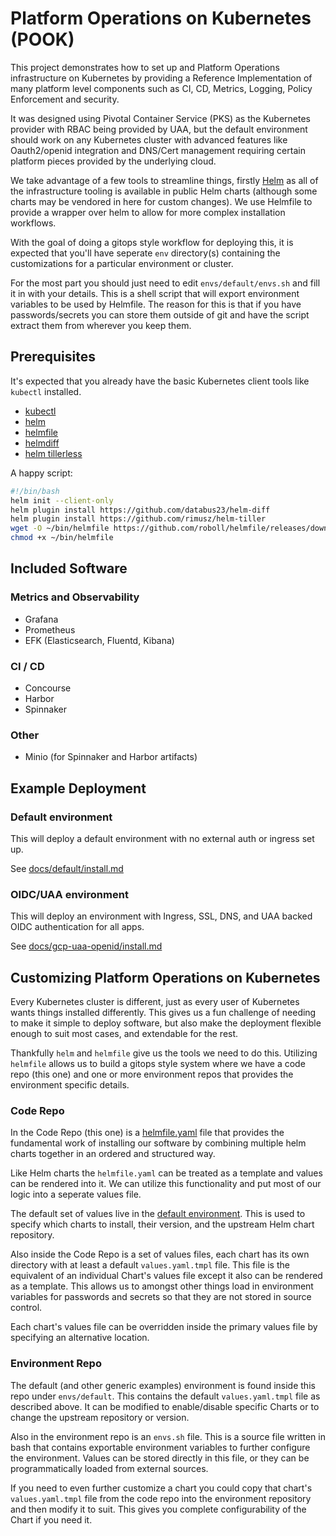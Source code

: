 # Platform Operations on Kubernetes (POOK)

This project demonstrates how to set up and Platform Operations infrastructure on Kubernetes by providing a Reference Implementation of many platform level components such as CI, CD, Metrics, Logging, Policy Enforcement and security.

It was designed using Pivotal Container Service (PKS) as the Kubernetes provider with RBAC being provided by UAA, but the default environment should work on any Kubernetes cluster with advanced features like Oauth2/openid integration and DNS/Cert management requiring certain platform pieces provided by the underlying cloud.

We take advantage of a few tools to streamline things, firstly [Helm](https://helm.sh) as all of the infrastructure tooling is available in public Helm charts (although some charts may be vendored in here for custom changes). We use Helmfile to provide a wrapper over helm to allow for more complex installation workflows.

With the goal of doing a gitops style workflow for deploying this, it is expected that you'll have seperate `env` directory(s) containing the customizations for a particular environment or cluster.

For the most part you should just need to edit `envs/default/envs.sh` and fill it in with your details. This is a shell script that will export environment variables to be used by Helmfile. The reason for this is that if you have passwords/secrets you can store them outside of git and have the script extract them from wherever you keep them.

## Prerequisites

It's expected that you already have the basic Kubernetes client tools like `kubectl` installed.

* [kubectl](https://kubernetes.io)
* [helm](https://helm.sh/docs/using_helm/#quickstart-guide)
* [helmfile](https://github.com/roboll/helmfile#installation)
* [helmdiff](https://github.com/databus23/helm-diff#install)
* [helm tillerless](https://github.com/rimusz/helm-tiller#installation)

A happy script:

```bash
#!/bin/bash
helm init --client-only
helm plugin install https://github.com/databus23/helm-diff
helm plugin install https://github.com/rimusz/helm-tiller
wget -O ~/bin/helmfile https://github.com/roboll/helmfile/releases/download/v0.95.0/helmfile_linux_amd64
chmod +x ~/bin/helmfile
```


## Included Software

### Metrics and Observability

* Grafana
* Prometheus
* EFK (Elasticsearch, Fluentd, Kibana)

### CI / CD

* Concourse
* Harbor
* Spinnaker

### Other

* Minio (for Spinnaker and Harbor artifacts)

## Example Deployment

### Default environment

This will deploy a default environment with no external auth or ingress set up.

See [docs/default/install.md](docs/default/install.md)

### OIDC/UAA environment

This will deploy an environment with Ingress, SSL, DNS, and UAA backed OIDC authentication for all apps.

See [docs/gcp-uaa-openid/install.md](docs/gcp-uaa-openid/install.md)


## Customizing Platform Operations on Kubernetes

Every Kubernetes cluster is different, just as every user of Kubernetes wants things installed differently. This gives us a fun challenge of needing to make it simple to deploy software, but also make the deployment flexible enough to suit most cases, and extendable for the rest.

Thankfully `helm` and `helmfile` give us the tools we need to do this. Utilizing `helmfile` allows us to build a gitops style system where we have a code repo (this one) and one or more environment repos that provides the environment specific details.

### Code Repo

In the Code Repo (this one) is a [helmfile.yaml](./helmfile.yaml) file that provides the fundamental work of installing our software by combining multiple helm charts together in an ordered and structured way.

Like Helm charts the `helmfile.yaml` can be treated as a template and values can be rendered into it. We can utilize this functionality and put most of our logic into a seperate values file.

The default set of values live in the [default environment](envs/default/values.yaml.gotmpl). This is used to specify which charts to install, their version, and the upstream Helm chart repository.

Also inside the Code Repo is a set of values files, each chart has its own directory with at least a default `values.yaml.tmpl` file. This file is the equivalent of an individual Chart's values file except it also can be rendered as a template. This allows us to amongst other things load in environment variables for passwords and secrets so that they are not stored in source control.

Each chart's values file can be overridden inside the primary values file by specifying an alternative location.

### Environment Repo

The default (and other generic examples) environment is found inside this repo under `envs/default`. This contains the default `values.yaml.tmpl` file as described above. It can be modified to enable/disable specific Charts or to change the upstream repository or version.

Also in the environment repo is an `envs.sh` file. This is a source file written in bash that contains exportable environment variables to further configure the environment. Values can be stored directly in this file, or they can be programmatically loaded from external sources.

If you need to even further customize a chart you could copy that chart's `values.yaml.tmpl` file from the code repo into the environment repository and then modify it to suit. This gives you complete configurability of the Chart if you need it.
